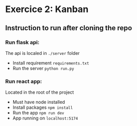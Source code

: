 # Exercice 2: Kanban

## Instruction to run after cloning the repo

### Run flask api:
The api is localed in `./server` folder
- Install requirement `requirements.txt`
- Run the server `python run.py`

### Run react app:
Located in the root of the project
- Must have node installed
- Install packages `npm install`
- Run the app `npm run dev`
- App running on `localhost:5174`
